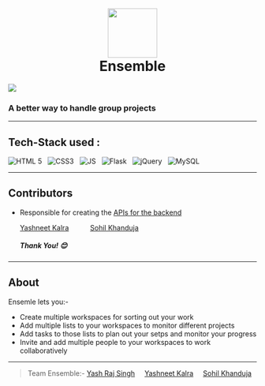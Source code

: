 

<h1 align="center"><img src="https://user-images.githubusercontent.com/85413348/146673794-213cd915-7521-444a-a0e6-ea96e87d805c.png" height = "100" width="100" align="center"><br>Ensemble</h1>

![](https://img.shields.io/badge/-%C2%A9%20Team--Ensemble-%231b4e71)
### A better way to handle group projects
---
## Tech-Stack used :
  ![HTML 5](https://img.shields.io/badge/HTML5-E34F26?style=for-the-badge&logo=html5&logoColor=white)
  &nbsp;
  ![CSS3](https://img.shields.io/badge/CSS3-1572B6?style=for-the-badge&logo=css3&logoColor=white)
  &nbsp;
  ![JS](https://img.shields.io/badge/JavaScript-323330?style=for-the-badge&logo=javascript&logoColor=F7DF1E)
  &nbsp;
  ![Flask](https://img.shields.io/badge/Flask-000000?style=for-the-badge&logo=flask&logoColor=white)
  &nbsp;
  ![jQuery](https://img.shields.io/badge/jQuery-0769AD?style=for-the-badge&logo=jquery&logoColor=white)
  &nbsp;
  ![MySQL](https://img.shields.io/badge/MySQL-005C84?style=for-the-badge&logo=mysql&logoColor=white)
  
---
## Contributors
* Responsible for creating the [APIs for the backend](https://github.com/sohilkhanduja/Ensemble_apis)

  [Yashneet Kalra](https://github.com/yashneet-kalra) 
  &nbsp;   &nbsp;   &nbsp;   &nbsp;   &nbsp;
  [Sohil Khanduja](https://github.com/sohilkhanduja)
  
  ##### Thank You! 😊
---
## About
 Ensemle lets you:-
* Create multiple workspaces for sorting out your work
* Add multiple lists to your workspaces to monitor different projects
* Add tasks to those lists to plan out your setps and monitor your progress
* Invite and add multiple people to your workspaces to work collaboratively


---
> Team Ensemble:- [Yash Raj Singh](https://github.com/Yash-RajSingh) &nbsp;   &nbsp; [Yashneet Kalra](https://github.com/yashneet-kalra) &nbsp;   &nbsp; [Sohil Khanduja](https://github.com/sohilkhanduja)
